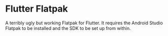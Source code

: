 # Flutter Flatpak

A terribly ugly but working Flatpak for Flutter. It requires the Android Studio Flatpak to be
installed and the SDK to be set up from within.
